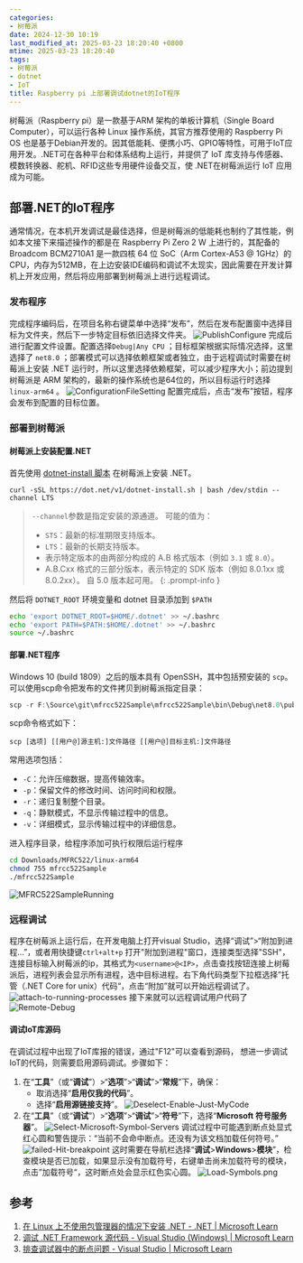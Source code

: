 ```yaml
---
categories:
- 树莓派
date: 2024-12-30 10:19
last_modified_at: 2025-03-23 18:20:40 +0800
mtime: 2025-03-23 18:20:40
tags:
- 树莓派
- dotnet
- IoT
title: Raspberry pi 上部署调试dotnet的IoT程序
---
```


树莓派（Raspberry pi）是一款基于ARM 架构的单板计算机（Single Board Computer），可以运行各种 Linux 操作系统，其官方推荐使用的 Raspberry Pi OS 也是基于Debian开发的。因其低能耗、便携小巧、GPIO等特性，可用于IoT应用开发。.NET可在各种平台和体系结构上运行，并提供了 IoT 库支持与传感器、模数转换器、舵机、RFID这些专用硬件设备交互，使 .NET在树莓派运行 IoT 应用成为可能。
## 部署.NET的IoT程序
通常情况，在本机开发调试是最佳选择，但是树莓派的低能耗也制约了其性能，例如本文接下来描述操作的都是在 Raspberry Pi Zero 2 W 上进行的，其配备的Broadcom BCM2710A1 是一款四核 64 位 SoC（Arm Cortex-A53 @ 1GHz）的CPU，内存为512MB，在上边安装IDE编码和调试不太现实，因此需要在开发计算机上开发应用，然后将应用部署到树莓派上进行远程调试。
### 发布程序
完成程序编码后，在项目名称右键菜单中选择“发布”，然后在发布配置窗中选择目标为文件夹，然后下一步特定目标依旧选择文件夹。
![PublishConfigure](https://eb19df4.webp.li/2025/02/ConfigurationFileSetting.png)
完成后进行配置文件设置。配置选择`Debug|Any CPU` ；目标框架根据实际情况选择，这里选择了 `net8.0` ；部署模式可以选择依赖框架或者独立，由于远程调试时需要在树莓派上安装 .NET 运行时，所以这里选择依赖框架，可以减少程序大小；前边提到树莓派是 ARM 架构的，最新的操作系统也是64位的，所以目标运行时选择 `linux-arm64` 。
![ConfigurationFileSetting](https://eb19df4.webp.li/2025/02/MFRC522SampleRunning.png)
配置完成后，点击“发布”按钮，程序会发布到配置的目标位置。
### 部署到树莓派
#### 树莓派上安装配置.NET
首先使用 [dotnet-install 脚本](https://learn.microsoft.com/zh-cn/dotnet/core/tools/dotnet-install-script) 在树莓派上安装 .NET。
``` shell
curl -sSL https://dot.net/v1/dotnet-install.sh | bash /dev/stdin --channel LTS
```
> `--channel`参数是指定安装的源通道。 可能的值为：
> - `STS`：最新的标准期限支持版本。
> - `LTS`：最新的长期支持版本。
> - 表示特定版本的由两部分构成的 A.B 格式版本（例如 `3.1` 或 `8.0`）。
> - A.B.Cxx 格式的三部分版本，表示特定的 SDK 版本（例如 8.0.1xx 或 8.0.2xx）。 自 5.0 版本起可用。
{: .prompt-info }

然后将 `DOTNET_ROOT` 环境变量和 dotnet 目录添加到 `$PATH`
``` bash
echo 'export DOTNET_ROOT=$HOME/.dotnet' >> ~/.bashrc
echo 'export PATH=$PATH:$HOME/.dotnet' >> ~/.bashrc
source ~/.bashrc
```
#### 部署.NET程序
Windows 10 (build 1809）之后的版本具有 OpenSSH，其中包括预安装的 `scp`。可以使用scp命令把发布的文件拷贝到树莓派指定目录：
``` powershell
scp -r F:\Source\git\mfrcc522Sample\mfrcc522Sample\bin\Debug\net8.0\publish\linux-arm64 john@192.168.3.58:/home/john/Downloads/MFRC522
```
scp命令格式如下：
```
scp [选项] [[用户@]源主机:]文件路径 [[用户@]目标主机:]文件路径
```
常用选项包括：
- `-C`：允许压缩数据，提高传输效率。
- `-p`：保留文件的修改时间、访问时间和权限。
- `-r`：递归复制整个目录。
- `-q`：静默模式，不显示传输过程中的信息。
- `-v`：详细模式，显示传输过程中的详细信息。

进入程序目录，给程序添加可执行权限后运行程序
``` bash
cd Downloads/MFRC522/linux-arm64
chmod 755 mfrcc522Sample
./mfrcc522Sample
```
![MFRC522SampleRunning](https://eb19df4.webp.li/2025/02/attach-to-running-processes.png)
### 远程调试
程序在树莓派上运行后，在开发电脑上打开visual Studio，选择“调试”>“附加到进程…”，或者用快捷键`ctrl+alt+p` 打开"附加到进程"窗口，连接类型选择"SSH"，连接目标输入树莓派的ip，其格式为`<username>@<IP>`，点击查找按钮连接上树莓派后，进程列表会显示所有进程，选中目标进程。右下角代码类型下拉框选择”托管（.NET Core for unix）代码“，点击“附加”就可以开始远程调试了。
![attach-to-running-processes](https://eb19df4.webp.li/2025/02/Remote-Debug.png)
接下来就可以远程调试用户代码了
![Remote-Debug](https://eb19df4.webp.li/2025/02/Deselect-Enable-Just-MyCode.png)

#### 调试IoT库源码
在调试过程中出现了IoT库报的错误，通过"F12"可以查看到源码， 想进一步调试IoT的代码，则需要启用源码调试。步骤如下：
1. 在“**工具**”（或“**调试**”）>“**选项**”>“**调试**”>“**常规**”下，确保：
    - 取消选择“**启用仅我的代码**”。
    - 选择“**启用源链接支持**”。
![Deselect-Enable-Just-MyCode](https://eb19df4.webp.li/2025/02/Select-Microsoft-Symbol-Servers.png)
1. 在“**工具**”（或“**调试**”）>“**选项**”>“**调试**”>“**符号**”下，选择“**Microsoft 符号服务器**”。
![Select-Microsoft-Symbol-Servers](https://eb19df4.webp.li/2025/02/failed-Hit-breakpoint.png)
调试过程中可能遇到断点处显式红心圆和警告提示：“当前不会命中断点。还没有为该文档加载任何符号。”
![failed-Hit-breakpoint](https://eb19df4.webp.li/2025/02/Load-Symbols.png)
这时需要在导航栏选择“**调试**>**Windows**>**模块**”，检查模块是否已加载，如果显示没有加载符号，右键单击尚未加载符号的模块，点击”加载符号“，这时断点处会显示红色实心圆。
![Load-Symbols.png](https://eb19df4.webp.li/2025/02/Load-Symbols.png)
## 参考
1. [在 Linux 上不使用包管理器的情况下安装 .NET - .NET &#124; Microsoft Learn](https://learn.microsoft.com/zh-cn/dotnet/core/install/linux-scripted-manual#scripted-install)
2. [调试 .NET Framework 源代码 - Visual Studio (Windows) &#124; Microsoft Learn](https://learn.microsoft.com/zh-cn/visualstudio/debugger/how-to-debug-dotnet-framework-source?view=vs-2022)
3. [排查调试器中的断点问题 - Visual Studio &#124; Microsoft Learn](https://learn.microsoft.com/zh-cn/troubleshoot/developer/visualstudio/debuggers/troubleshooting-breakpoints?view=vs-2022)